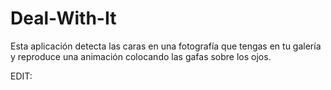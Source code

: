 Deal-With-It
============

Esta aplicación detecta las caras en una fotografía que tengas en tu galería y reproduce una animación colocando las gafas sobre los ojos.

EDIT:
